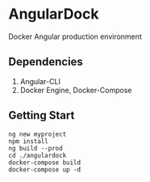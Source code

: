 # AngularDock
Docker Angular production environment

Dependencies
----------------------
1. Angular-CLI
2. Docker Engine, Docker-Compose

Getting Start
----------------------
	ng new myproject
	npm install
	ng build --prod
	cd ./angulardock
	docker-compose build
	docker-compose up -d
